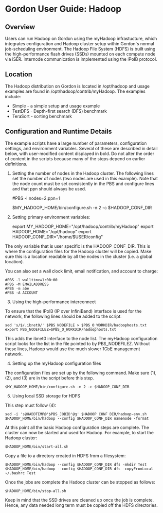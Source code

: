 Gordon User Guide: Hadoop
=========================
Overview
--------
Users can run Hadoop on Gordon using the myHadoop infrastucture, which integrates configuration and Hadoop cluster setup within Gordon's normal job-scheduling environment. The Hadoop File System (HDFS) is built using the high-performance flash drives (SSDs) mounted on each compute node via iSER. Internode communication is implemented using the IPoIB protocol.

Location
--------
The Hadoop distribution on Gordon is located in /opt/hadoop and usage examples are found in /opt/hadoop/contrib/myHadoop. The examples include:

* Simple - a simple setup and usage example
* TestDFS - Depth-first search (DFS) benchmark
* TeraSort - sorting benchmark

Configuration and Runtime Details
---------------------------------
The example scripts have a large number of parameters, configuration settings, and environment variables. Several of these are described in detail below, with user-modified content displayed in bold. Do not alter the order of content in the scripts because many of the steps depend on earlier definitions.

1. Setting the number of nodes in the Hadoop cluster.
The following lines set the number of nodes (two nodes are used in this example). Note that the node count must be set consistently in the PBS and configure lines and that ppn should always be used.

    #PBS -l nodes=2:ppn=1

    $MY_HADOOP_HOME/bin/configure.sh -n 2 -c $HADOOP_CONF_DIR

2. Setting primary environment variables:

    export MY_HADOOP_HOME="/opt/hadoop/contrib/myHadoop"
    export HADOOP_HOME="/opt/hadoop"
    export HADOOP_CONF_DIR="/home/$USER/config"

The only variable that is user specific is the HADOOP_CONF_DIR. This is where the configuration files for the Hadoop cluster will be copied. Make sure this is a location readable by all the nodes in the cluster (i.e. a global location).

You can also set a wall clock limit, email notification, and account to charge:

    #PBS -l walltime=1:00:00
    #PBS -M EMAILADDRESS
    #PBS -m abe
    #PBS -A ACCOUNT

3. Using the high-performance interconnect

To ensure that the IPoIB (IP over InfiniBand) interface is used for the network, the following lines should be added to the script:

    sed 's/$/.ibnet0/' $PBS_NODEFILE > $PBS_O_WORKDIR/hadoophosts.txt
    export PBS_NODEFILEZ=$PBS_O_WORKDIR/hadoophosts.txt

This adds the ibnet0 interface to the node list. The myHadoop configuration script looks for the list in the file pointed to by PBS_NODEFILEZ. Without these lines, Hadoop would use the much slower 1GbE management network.

4. Setting up the myHadoop configuration files

The configuration files are set up by the following command. Make sure (1), (2), and (3) are in the script before this step.

    $MY_HADOOP_HOME/bin/configure.sh -n 2 -c $HADOOP_CONF_DIR

5. Using local SSD storage for HDFS

This step must follow (4):

    sed -i 's@HADDTEMP@'$PBS_JOBID'@g' $HADOOP_CONF_DIR/hadoop-env.sh
    $HADOOP_HOME/bin/hadoop --config $HADOOP_CONF_DIR namenode -format

At this point all the basic Hadoop configuration steps are complete. The cluster can now be started and used for Hadoop. For example, to start the Hadoop cluster:

    $HADOOP_HOME/bin/start-all.sh

Copy a file to a directory created in HDFS from a filesystem:

    $HADOOP_HOME/bin/hadoop --config $HADOOP_CONF_DIR dfs -mkdir Test
    $HADOOP_HOME/bin/hadoop --config $HADOOP_CONF_DIR dfs -copyFromLocal ~/.bashrc Test

Once the jobs are complete the Hadoop cluster can be stopped as follows:

    $HADOOP_HOME/bin/stop-all.sh

Keep in mind that the SSD drives are cleaned up once the job is complete. Hence, any data needed long term must be copied off the HDFS directories.
